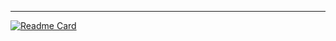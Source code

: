 ---

[![Readme Card](https://github-readme-stats.vercel.app/api/pin/?BenjaminMahmic=anuraghazra&repo=github-readme-stats)](https://github.com/anuraghazra/github-readme-stats)
